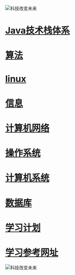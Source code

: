 




![科技改变未来](blog/img/ddu.jpg)







#  [**Java技术栈体系**](./java/index.md)

#  [**算法**](./algorithm/index.md)

#  [**linux**](./linux/index.md)

#  [**信息**](./blog/index.html)

#  [**计算机网络**](./computer_networks/index.md)

#  [**操作系统**](./operating_system/index.md)

#  [**计算机系统**](./computer_system/index.md)

#  [**数据库**](./databases/index.md)

#  [**学习计划**](/study/index.md)

#  [**学习参考网址**](/study/study.web.md)





![科技改变未来](blog/img/1.jpg)






